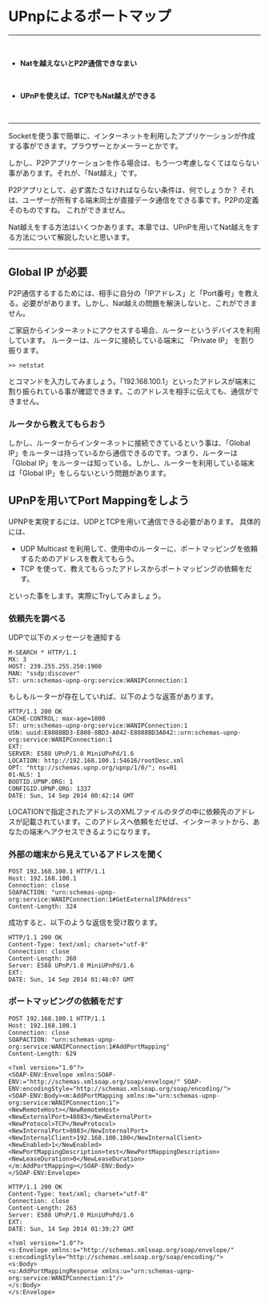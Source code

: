 # UPnpによるポートマップ
<hr>
<br>

* **Natを越えないとP2P通信できなまい**

<br>

* **UPnPを使えば、TCPでもNat越えができる**

<br>
<hr>

Socketを使う事で簡単に、インターネットを利用したアプリケーションが作成する事ができます。プラウザーとかメーラーとかです。

しかし、P2Pアプリケーションを作る場合は、もう一つ考慮しなくてはならない事があります。それが、「Nat越え」です。

P2Pアプリとして、必ず満たさなければならない条件は、何でしょうか？ それは、ユーザーが所有する端末同士が直接データ通信をできる事です。P2Pの定義そのものですね。
これができません。

Nat越えをする方法はいくつかあります。本章では、UPnPを用いてNat越えをする方法について解説したいと思います。



<hr style="page-break-before: always;">

## Global IP が必要

P2P通信するするためには、相手に自分の「IPアドレス」と「Port番号」を教える。必要ががあります。しかし、Nat越えの問題を解決しないと、これができません。


ご家庭からインターネットにアクセスする場合、ルーターというデバイスを利用しています。
ルーターは、ルータに接続している端末に 「Private IP」 を割り振ります。

```
>> netstat
```
とコマンドを入力してみましょう。「192.168.100.1」といったアドレスが端末に割り振られている事が確認できます。このアドレスを相手に伝えても、通信ができません。

### ルータから教えてもらおう

しかし、ルーターからインターネットに接続できているという事は、「Global IP」をルーターは持っているから通信できるのです。つまり、ルーターは「Global IP」をルーターは知っている。しかし、ルーターを利用している端末は「Global IP」をしらないという問題があります。


## UPnPを用いてPort Mappingをしよう

UPNPを実現するには、UDPとTCPを用いて通信できる必要があります。
具体的には、
* UDP Multicast を利用して、使用中のルーターに、ポートマッピングを依頼するためのアドレスを教えてもらう。
* TCP を使って、教えてもらったアドレスからポートマッピングの依頼をだす。

といった事をします。実際にTryしてみましょう。


### 依頼先を調べる

UDPで以下のメッセージを通知する
```
M-SEARCH * HTTP/1.1
MX: 3
HOST: 239.255.255.250:1900
MAN: "ssdp:discover"
ST: urn:schemas-upnp-org:service:WANIPConnection:1
```

もしもルーターが存在していれば、以下のような返答があります。
```
HTTP/1.1 200 OK
CACHE-CONTROL: max-age=1800
ST: urn:schemas-upnp-org:service:WANIPConnection:1
USN: uuid:E8088BD3-E808-8BD3-A042-E8088BD3A042::urn:schemas-upnp-org:service:WANIPConnection:1
EXT:
SERVER: E588 UPnP/1.0 MiniUPnPd/1.6
LOCATION: http://192.168.100.1:54616/rootDesc.xml
OPT: "http://schemas.upnp.org/upnp/1/0/"; ns=01
01-NLS: 1
BOOTID.UPNP.ORG: 1
CONFIGID.UPNP.ORG: 1337
DATE: Sun, 14 Sep 2014 00:42:14 GMT
```

LOCATIONで指定されたアドレスのXMLファイルの<controlURL>タグの中に依頼先のアドレスが記載されています。このアドレスへ依頼をだせば、インターネットから、あなたの端末へアクセスできるようになります。

### 外部の端末から見えているアドレスを聞く

```
POST 192.168.100.1 HTTP/1.1
Host: 192.168.100.1
Connection: close
SOAPACTION: "urn:schemas-upnp-org:service:WANIPConnection:1#GetExternalIPAddress"
Content-Length: 324
```

成功すると、以下のような返信を受け取ります。
```
HTTP/1.1 200 OK
Content-Type: text/xml; charset="utf-8"
Connection: close
Content-Length: 360
Server: E588 UPnP/1.0 MiniUPnPd/1.6
EXT:
DATE: Sun, 14 Sep 2014 01:46:07 GMT
```

### ポートマッピングの依頼をだす
```
POST 192.168.100.1 HTTP/1.1
Host: 192.168.100.1
Connection: close
SOAPACTION: "urn:schemas-upnp-org:service:WANIPConnection:1#AddPortMapping"
Content-Length: 629

<?xml version="1.0"?>
<SOAP-ENV:Envelope xmlns:SOAP-ENV:="http://schemas.xmlsoap.org/soap/envelope/" SOAP-ENV:encodingStyle="http://schemas.xmlsoap.org/soap/encoding/">
<SOAP-ENV:Body><m:AddPortMapping xmlns:m="urn:schemas-upnp-org:service:WANIPConnection:1">
<NewRemoteHost></NewRemoteHost>
<NewExternalPort>48083</NewExternalPort>
<NewProtocol>TCP</NewProtocol>
<NewInternalPort>8083</NewInternalPort>
<NewInternalClient>192.168.100.100</NewInternalClient>
<NewEnabled>1</NewEnabled>
<NewPortMappingDescription>test</NewPortMappingDescription>
<NewLeaseDuration>0</NewLeaseDuration>
</m:AddPortMapping></SOAP-ENV:Body>
</SOAP-ENV:Envelope>
```

```
HTTP/1.1 200 OK
Content-Type: text/xml; charset="utf-8"
Connection: close
Content-Length: 263
Server: E588 UPnP/1.0 MiniUPnPd/1.6
EXT:
DATE: Sun, 14 Sep 2014 01:39:27 GMT

<?xml version="1.0"?>
<s:Envelope xmlns:s="http://schemas.xmlsoap.org/soap/envelope/" s:encodingStyle="http://schemas.xmlsoap.org/soap/encoding/">
<s:Body>
<u:AddPortMappingResponse xmlns:u="urn:schemas-upnp-org:service:WANIPConnection:1"/>
</s:Body>
</s:Envelope>
```



